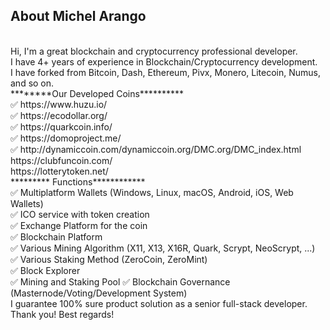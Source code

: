 

## About Michel Arango
<br>
Hi, I'm a great blockchain and cryptocurrency professional developer. <br>
I have 4+ years of experience in Blockchain/Cryptocurrency development. <br>
I have forked from Bitcoin, Dash, Ethereum, Pivx, Monero, Litecoin, Numus, and so on.<br> ********Our Developed Coins********** <br>
✅ https://www.huzu.io/ <br>
✅ https://ecodollar.org/ <br>
✅ https://quarkcoin.info/ <br>
✅ https://domoproject.me/ <br>
✅ http://dynamiccoin.com/dynamiccoin.org/DMC.org/DMC_index.html <br>
https://clubfuncoin.com/<br>
https://lotterytoken.net/<br>
********* Functions************ <br>
✅ Multiplatform Wallets (Windows, Linux, macOS, Android, iOS, Web Wallets) <br>
✅ ICO service with token creation <br>
✅ Exchange Platform for the coin <br>
✅ Blockchain Platform <br>
✅ Various Mining Algorithm (X11, X13, X16R, Quark, Scrypt, NeoScrypt, ...) <br>
✅ Various Staking Method (ZeroCoin, ZeroMint) <br>
✅ Block Explorer <br>
✅ Mining and Staking Pool 
✅ Blockchain Governance (Masternode/Voting/Development System)<br>
I guarantee 100% sure product solution as a senior full-stack developer. Thank you! Best regards!

